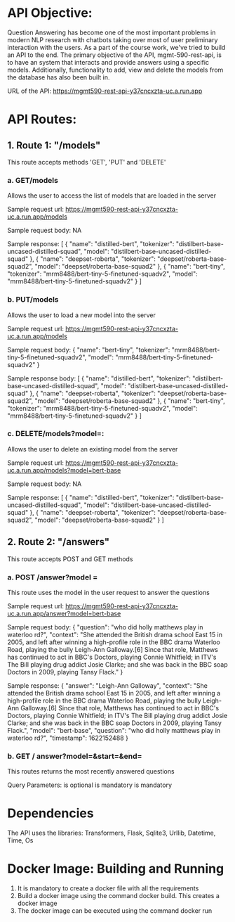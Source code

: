 # API Objective:
Question Answering has become one of the most important problems in modern NLP research with chatbots taking over most of user preliminary interaction with the users. As a part of the course work, we've tried to build an API to the end. The primary objective of the API, mgmt-590-rest-api, is to have an system that interacts and provide answers using a specific models. Additionally, functionality to add, view and delete the models from the database has also been built in.
  
  URL of the API: https://mgmt590-rest-api-y37cncxzta-uc.a.run.app
  
# API Routes:
## 1. Route 1: "/models"
This route accepts methods 'GET', 'PUT' and 'DELETE'
### a. GET/models
Allows the user to access the list of models that are loaded in the server

Sample request url: https://mgmt590-rest-api-y37cncxzta-uc.a.run.app/models

Sample request body: NA

Sample response: [ { "name": "distilled-bert", "tokenizer": "distilbert-base-uncased-distilled-squad", "model": "distilbert-base-uncased-distilled-squad" }, { "name": "deepset-roberta", "tokenizer": "deepset/roberta-base-squad2", "model": "deepset/roberta-base-squad2" }, { "name": "bert-tiny", "tokenizer": "mrm8488/bert-tiny-5-finetuned-squadv2", "model": "mrm8488/bert-tiny-5-finetuned-squadv2" } ]

### b. PUT/models
Allows the user to load a new model into the server 

Sample request url: https://mgmt590-rest-api-y37cncxzta-uc.a.run.app/models

Sample request body: { "name": "bert-tiny", "tokenizer": "mrm8488/bert-tiny-5-finetuned-squadv2", "model": "mrm8488/bert-tiny-5-finetuned-squadv2" }

Sample response body: [ { "name": "distilled-bert", "tokenizer": "distilbert-base-uncased-distilled-squad", "model": "distilbert-base-uncased-distilled-squad" }, { "name": "deepset-roberta", "tokenizer": "deepset/roberta-base-squad2", "model": "deepset/roberta-base-squad2" }, { "name": "bert-tiny", "tokenizer": "mrm8488/bert-tiny-5-finetuned-squadv2", "model": "mrm8488/bert-tiny-5-finetuned-squadv2" } ]

### c. DELETE/models?model=<model name>:
Allows the user to delete an existing model from the server

Sample request url: https://mgmt590-rest-api-y37cncxzta-uc.a.run.app/models?model=bert-base

Sample request body: NA

Sample response: [ { "name": "distilled-bert", "tokenizer": "distilbert-base-uncased-distilled-squad", "model": "distilbert-base-uncased-distilled-squad" }, { "name": "deepset-roberta", "tokenizer": "deepset/roberta-base-squad2", "model": "deepset/roberta-base-squad2" } ]

## 2. Route 2: "/answers"
This route accepts POST and GET methods
### a. POST /answer?model = <model name>
This route uses the model in the user request to answer the questions

Sample request url: https://mgmt590-rest-api-y37cncxzta-uc.a.run.app/answer?model=bert-base

Sample request body: { "question": "who did holly matthews play in waterloo rd?", "context": "She attended the British drama school East 15 in 2005, and left after winning a high-profile role in the BBC drama Waterloo Road, playing the bully Leigh-Ann Galloway.[6] Since that role, Matthews has continued to act in BBC's Doctors, playing Connie Whitfield; in ITV's The Bill playing drug addict Josie Clarke; and she was back in the BBC soap Doctors in 2009, playing Tansy Flack." }

Sample response: { "answer": "Leigh-Ann Galloway", "context": "She attended the British drama school East 15 in 2005, and left after winning a high-profile role in the BBC drama Waterloo Road, playing the bully Leigh-Ann Galloway.[6] Since that role, Matthews has continued to act in BBC's Doctors, playing Connie Whitfield; in ITV's The Bill playing drug addict Josie Clarke; and she was back in the BBC soap Doctors in 2009, playing Tansy Flack.", "model": "bert-base", "question": "who did holly matthews play in waterloo rd?", "timestamp": 1622152488 }

### b. GET / answer?model=<model name>&start=<start datetime>&end=<end datetime>
This routes returns the most recently answered questions

Query Parameters:
  <model name> is optional
  <start timestamp> is mandatory
  <end timestamp> is mandatory

# Dependencies
  The API uses the libraries: Transformers, Flask, Sqlite3, Urllib, Datetime, Time, Os

# Docker Image: Building and Running
  1. It is mandatory to create a docker file with all the requirements
  2. Build a docker image using the command docker build. This creates a docker image
  3. The docker image can be executed using the command docker run
